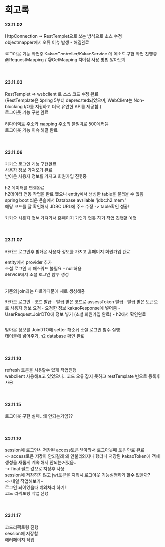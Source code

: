 # 회고록

#### 23.11.02
HttpConnection => RestTemplet으로 쓰는 방식으로 소스 수정 <br>
objectmapper에서 오류 이슈 발생 - 해결완료 <br><Br>
로그아웃 기능 작업중 KakaoController/KakaoService 에 메소드 구현 작업 진행중<br>
@RequestMapping / @GetMapping 차이점 사용 방법 알아보기
<br><br><br>


#### 23.11.03
RestTemplet => webclient 로 소스 코드 수정 완료 <br>
(RestTemplate은 Spring 5부터 deprecated되었으며, WebClient는 Non-blocking I/O를 지원하고 더욱 유연한 API를 제공함.)<br>
로그아웃 기능 구현 완료<br><br>
리다이렉트 주소와 mapping 주소의 불일치로 500에러뜸 <br>
로그아웃 기능 이슈 해결 완료 
<Br><Br><Br>


#### 23.11.06
카카오 로그인 기능 구현완료<br>
사용자 정보 가져오기 완료<br>
받아온 사용자 정보를 가지고 회원가입 진행중 <br><Br>
h2 데이터를 연결완료<br>
h2데이터 연동 작업을 완료 했으나 entity에서 생성한 table을 불러올 수 없음<br>
spring boot 띄운 콘솔에서 Database available 'jdbc:h2:mem:'<br>
해당 코드를 잘 확인해서 JDBC URL에 주소 수정 -> table확인 성공!<br><br>
카카오 사용자 정보 가져와서 홈페이지 가입과 연동 하기 작업 진행할 예정
<br><br><br>


#### 23.11.07
카카오 로그인후 받아온 사용자 정보를 가지고 홈페이지 회원가입 완료<br>

entity에서 provider 추가<br>
소셜 로그인 시 패스워드 불필요 - null허용<br>
service에서 소셜 로그인 함수 생성 <br><br><br>
기존의 join과는 다르기때문에 새로 생성해줌

카카오 로그인 - 코드 발급 - 발급 받은 코드로 assessToken 발급 - 발급 받은 토큰으로 사용자 정보 요청 - 요청한 정보 kakaoResponse에 넣어줌 - UserRequest.JoinDTO에 정보 넣기 (소셜 회원가입 완료) - h2에서 확인완료<br><br>

받아온 정보를 JoinDTO에 setter 해준뒤 소셜 로그인 함수 실행<br>
테이블에 넣어주기, h2 database 확인 완료
<br><br><br>

#### 23.11.10
refresh 토큰을 사용할수 있게 작업진행<br>
webclient 사용해보고 있었으나.. 코드 오류 잡지 못하고 restTemplate 빈으로 등록후 사용
<br><br><br>

#### 23.11.15
로그아웃 구현 실패.. 왜 안되는거임??
<br><br><br>

#### 23.11.16
session에 로그인시 저장된 access토큰 받아와서 로그아웃때 토큰 만료 완료<br>
-> access토큰 저장이 안되길래 왜 안불러와지나 했더니 저장된 KakaoToken에 객체 생성을 새롭게 계속 해서 안되는거였음..<br>
-> final 필드 값으로 지정후 사용 <br>
session에 저장하지 않고 jwt토큰을 지워서 로그아웃 기능실행하게 할수 없을까?<br>
-> 내일 작업해보기~ <br>
로그인 되어있을때 예외처리 하기! <br>
코드 리펙토링 작업 진행
<br><br><br>

#### 23.11.17
코드리팩토링 진행<br>
session에 저장함<br>
에러페이지 작업

